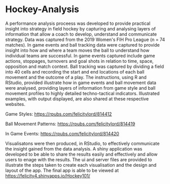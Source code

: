 # Hockey-Analysis
A performance analysis proceess was developed to provide practical insight into strategy in field hockey by capturing and analysing layers of information that allow a coach to develop, understand and communicate strategy.
Data was captured from the 2019 Women's FIH Pro League (n = 74 matches). In game events and ball tracking data were captured to provide insight into how and where a team moves the ball to understand how individual teams are successful.
In game events captured include game actions, stoppages, turnovers and goal shots in relation to time, space, opposition and match context.
Ball tracking was captured by dividing a field into 40 cells and recording the start and end locations of each ball movement and the outcome of a play.
The instructions, using R and RStudio, provided illustrate how in game events and ball movement data were analysed, providing layers of information from game style and ball movement profiles to highly detailed techno-tactical indicators.
Illustrated examples, with output displayed, are also shared at these respective websites.

Game Styles: https://rpubs.com/felicitylord/814412

Ball Movement Patterns: https://rpubs.com/felicitylord/814419

In Game Events: https://rpubs.com/felicitylord/814420

Visualisatons were then produced, in RStudio, to effectively communicate the insight gained from the data analysis. 
A shiny application was developed to be able to share the results easily and effectively and allow users to enage with the results. 
The ui and server files are provided to illustrate the steps taken to create each visualisation and the design and layout of the app.
The final app is able to be viewed at https://felicity4.shinyapps.io/Hockey101/ 
